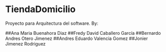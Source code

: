 # TiendaDomicilio
Proyecto para Arquitectura del software.
By:

##Ana Maria Buenahora Diaz
##Fredy David Caballero García 
##Bernardo Andres Otero Jimenez
##Andres Eduardo Valencia Gomez
##Jonier Jimenez Rodriguez
